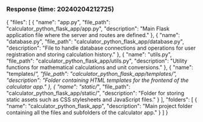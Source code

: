 ### Response (time: 20240204212725)

{
    "files": [
        {
            "name": "app.py",
            "file_path": "calculator_python_flask_app/app.py",
            "description": "Main Flask application file where the server and routes are defined."
        },
        {
            "name": "database.py",
            "file_path": "calculator_python_flask_app/database.py",
            "description": "File to handle database connections and operations for user registration and storing calculation history."
        },
        {
            "name": "utils.py",
            "file_path": "calculator_python_flask_app/utils.py",
            "description": "Utility functions for mathematical calculations and unit conversions."
        },
        {
            "name": "templates/*",
            "file_path": "calculator_python_flask_app/templates/",
            "description": "Folder containing HTML templates for the frontend of the calculator app."
        },
        {
            "name": "static/*",
            "file_path": "calculator_python_flask_app/static/",
            "description": "Folder for storing static assets such as CSS stylesheets and JavaScript files."
        }
    ],
    "folders": [
        {
            "name": "calculator_python_flask_app",
            "description": "Main project folder containing all the files and subfolders of the calculator app."
        }
    ]
}